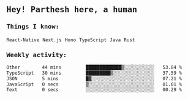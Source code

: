<samp>
    <h2>Hey! Parthesh here, a human</h2>
    <h3>Things I know: </h3>
    <code>React-Native</code> <code>Next.js</code> <code>Hono</code> <code>TypeScript</code> <code>Java</code> <code>Rust</code>
    <h3>Weekly activity:</h3>
<!--START_SECTION:waka-->

```txt
Other        44 mins         █████████████▒░░░░░░░░░░░   53.84 %
TypeScript   30 mins         █████████▒░░░░░░░░░░░░░░░   37.59 %
JSON         5 mins          █▓░░░░░░░░░░░░░░░░░░░░░░░   07.21 %
JavaScript   0 secs          ▒░░░░░░░░░░░░░░░░░░░░░░░░   01.01 %
Text         0 secs          ░░░░░░░░░░░░░░░░░░░░░░░░░   00.29 %
```

<!--END_SECTION:waka-->
</samp>
